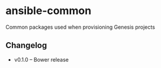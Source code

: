 ansible-common
==============

Common packages used when provisioning Genesis projects

Changelog
---------

- v0.1.0 – Bower release
